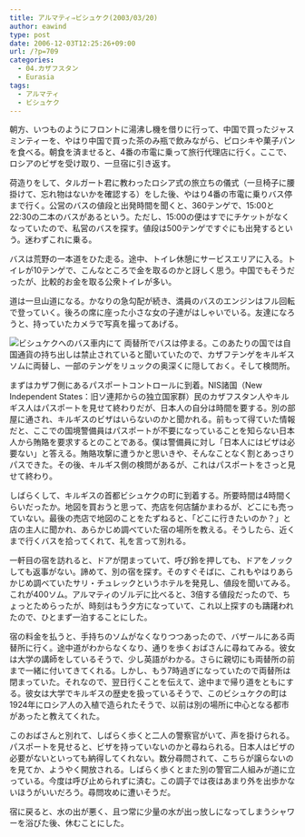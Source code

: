 ```yaml
---
title: アルマティ⇒ビシュケク(2003/03/20)
author: eawind
type: post
date: 2006-12-03T12:25:26+09:00
url: /?p=709
categories:
  - 04.カザフスタン
  - Eurasia
tags:
  - アルマティ
  - ビシュケク
---
```

朝方、いつものようにフロントに湯沸し機を借りに行って、中国で買ったジャスミンティーを、やはり中国で買った茶のみ瓶で飲みながら、ピロシキや菓子パンを食べる。朝食を済ませると、4番の市電に乗って旅行代理店に行く。ここで、ロシアのビザを受け取り、一旦宿に引き返す。

荷造りをして、タルガート君に教わったロシア式の旅立ちの儀式（一旦椅子に腰掛けて、忘れ物はないかを確認する）をした後、やはり4番の市電に乗りバス停まで行く。公営のバスの値段と出発時間を聞くと、360テンゲで、15:00と22:30の二本のバスがあるという。ただし、15:00の便はすでにチケットがなくなっていたので、私営のバスを探す。値段は500テンゲですぐにも出発するという。迷わずこれに乗る。

バスは荒野の一本道をひた走る。途中、トイレ休憩にサービスエリアに入る。トイレが10テンゲで、こんなところで金を取るのかと訝しく思う。中国でもそうだったが、比較的お金を取る公衆トイレが多い。

道は一旦山道になる。かなりの急勾配が続き、満員のバスのエンジンはフル回転で登っていく。後ろの席に座った小さな女の子達がはしゃいでいる。友達になろうと、持っていたカメラで写真を撮ってあげる。

![ビシュケクへのバス車内にて](/img/wp/2006/12/200303201501201.jpg)
両替所でバスは停まる。このあたりの国では自国通貨の持ち出しは禁止されていると聞いていたので、カザフテンゲをキルギスソムに両替し、一部のテンゲをリュックの奥深くに隠しておく。そして検問所。

まずはカザフ側にあるパスポートコントロールに到着。NIS諸国（New Independent States：旧ソ連邦からの独立国家群）民のカザフスタン人やキルギス人はパスポートを見せて終わりだが、日本人の自分は時間を要する。別の部屋に通され、キルギスのビザはいらないのかと聞かれる。前もって得ていた情報だと、ここでの国境警備員はパスポートが不要になっていることを知らない日本人から賄賂を要求するとのことである。僕は警備員に対し「日本人にはビザは必要ない」と答える。賄賂攻撃に遭うかと思いきや、そんなことなく割とあっさりパスできた。その後、キルギス側の検問があるが、これはパスポートをさっと見せて終わり。

しばらくして、キルギスの首都ビシュケクの町に到着する。所要時間は4時間くらいだったか。地図を買おうと思って、売店を何店舗かまわるが、どこにも売っていない。最後の売店で地図のことをたずねると、「どこに行きたいのか？」と店の主人に聞かれ、あらかじめ調べていた宿の場所を教える。そうしたら、近くまで行くバスを拾ってくれて、礼を言って別れる。

一軒目の宿を訪れると、ドアが閉まっていて、呼び鈴を押しても、ドアをノックしても返事がない。諦めて、別の宿を探す。そのすぐそばに、これもやはりあらかじめ調べていたサリ・チュレックというホテルを発見し、値段を聞いてみる。これが400ソム。アルマティのゾルデに比べると、3倍する値段だったので、ちょっとためらったが、時刻はもう夕方になっていて、これ以上探すのも躊躇われたので、ひとまず一泊することにした。

宿の料金を払うと、手持ちのソムがなくなりつつあったので、バザールにある両替所に行く。途中道がわからなくなり、通りを歩くおばさんに尋ねてみる。彼女は大学の講師をしているそうで、少し英語がわかる。さらに親切にも両替所の前まで一緒に付いてきてくれる。しかし、もう7時過ぎになっていたので両替所は閉まっていた。それなので、翌日行くことを伝えて、途中まで帰り道をともにする。彼女は大学でキルギスの歴史を扱っているそうで、このビシュケクの町は1924年にロシア人の入植で造られたそうで、以前は別の場所に中心となる都市があったと教えてくれた。

このおばさんと別れて、しばらく歩くと二人の警察官がいて、声を掛けられる。パスポートを見せると、ビザを持っていないのかと尋ねられる。日本人はビザの必要がないといっても納得してくれない。数分尋問されて、こちらが譲らないのを見てか、ようやく開放される。しばらく歩くとまた別の警官二人組みが道に立っている。今度は呼び止められずに済む。この調子では夜はあまり外を出歩かないほうがいいだろう。尋問攻めに遭いそうだ。

宿に戻ると、水の出が悪く、且つ常に少量の水が出っ放しになってしまうシャワーを浴びた後、休むことにした。
